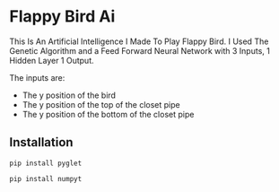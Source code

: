 # Flappy Bird Ai
This Is An Artificial Intelligence I Made To Play Flappy Bird.
I Used The Genetic Algorithm and a Feed Forward Neural Network
with 3 Inputs, 1 Hidden Layer 1 Output.

The inputs are:
- The y position of the bird
- The y position of the top of the closet pipe
- The y position of the bottom of the closet pipe

## Installation
`pip install pyglet`

`pip install numpyt`
